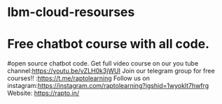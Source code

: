 # Ibm-cloud-resourses
# Free chatbot course with all code.
#open source chatbot code.
Get full video course on our you tube channel:https://youtu.be/vZLH0k3jWUI
Join our telegram group for free courses!! :https://t.me/raptolearning
Follow us on instagram:https://instagram.com/raptolearning?igshid=1wyoklt7hwfrg
Website: https://rapto.in/
